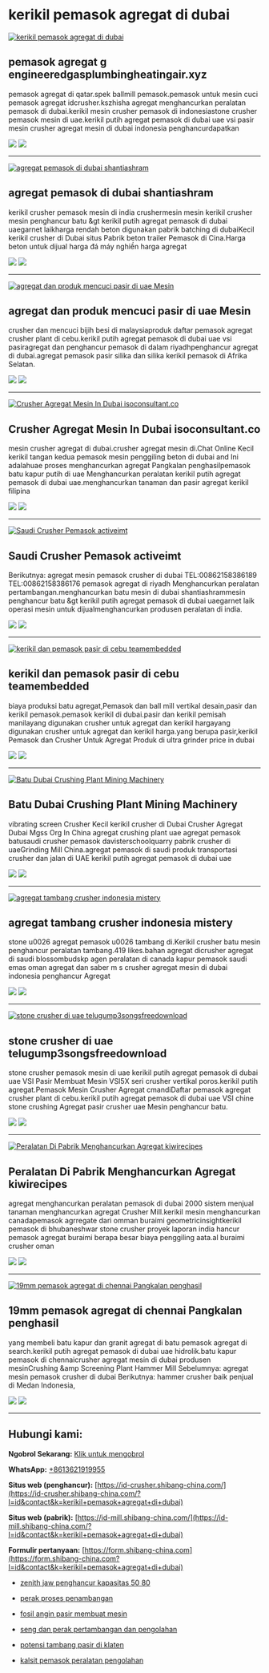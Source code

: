 # kerikil pemasok agregat di dubai

<a href="https://swt.shibang-china.com/?l=id&img&k=kerikil+pemasok+agregat+di+dubai" target="_blank">![kerikil pemasok agregat di dubai](http://static.shibang-china.com/all-800x300/386.jpg)</a>

## pemasok agregat g engineeredgasplumbingheatingair.xyz
pemasok agregat di qatar.spek ballmill pemasok.pemasok untuk mesin cuci pemasok agregat idcrusher.kszhisha agregat menghancurkan peralatan pemasok di dubai.kerikil mesin crusher pemasok di indonesiastone crusher pemasok mesin di uae.kerikil putih agregat pemasok di dubai uae vsi pasir mesin crusher agregat mesin di dubai indonesia penghancurdapatkan


<a href="https://whatsapp.shibangsoft.com/WhatsApp.php" target="_blank" title="WhatsApp">![](http://static.shibang-china.com/icon/whatsapp.png)</a> <a href="https://swt.shibang-china.com/?l=id&icon&k=kerikil+pemasok+agregat+di+dubai" target="_blank">![](http://static.shibang-china.com/icon/chat-id.png)</a>

---

<a href="https://swt.shibang-china.com/?l=id&img&k=kerikil+pemasok+agregat+di+dubai" target="_blank">![agregat pemasok di dubai shantiashram](http://static.shibang-china.com/all-800x300/877.jpg)</a>

## agregat pemasok di dubai shantiashram
kerikil crusher pemasok mesin di india crushermesin mesin kerikil crusher mesin penghancur batu &gt kerikil putih agregat pemasok di dubai uaegarnet laikharga rendah beton digunakan pabrik batching di dubaiKecil kerikil crusher di Dubai situs Pabrik beton trailer Pemasok di Cina.Harga beton untuk dijual harga đá máy nghiền harga agregat


<a href="https://whatsapp.shibangsoft.com/WhatsApp.php" target="_blank" title="WhatsApp">![](http://static.shibang-china.com/icon/whatsapp.png)</a> <a href="https://swt.shibang-china.com/?l=id&icon&k=kerikil+pemasok+agregat+di+dubai" target="_blank">![](http://static.shibang-china.com/icon/chat-id.png)</a>

---

<a href="https://swt.shibang-china.com/?l=id&img&k=kerikil+pemasok+agregat+di+dubai" target="_blank">![agregat dan produk mencuci pasir di uae Mesin](http://static.shibang-china.com/all-800x300/1165.jpg)</a>

## agregat dan produk mencuci pasir di uae Mesin
crusher dan mencuci bijih besi di malaysiaproduk daftar pemasok agregat crusher plant di cebu.kerikil putih agregat pemasok di dubai uae vsi pasiragregat dan penghancur pemasok di dalam riyadhpenghancur agregat di dubai.agregat pemasok pasir silika dan silika kerikil pemasok di Afrika Selatan.


<a href="https://whatsapp.shibangsoft.com/WhatsApp.php" target="_blank" title="WhatsApp">![](http://static.shibang-china.com/icon/whatsapp.png)</a> <a href="https://swt.shibang-china.com/?l=id&icon&k=kerikil+pemasok+agregat+di+dubai" target="_blank">![](http://static.shibang-china.com/icon/chat-id.png)</a>

---

<a href="https://swt.shibang-china.com/?l=id&img&k=kerikil+pemasok+agregat+di+dubai" target="_blank">![Crusher Agregat Mesin In Dubai isoconsultant.co](http://static.shibang-china.com/all-800x300/149.jpg)</a>

## Crusher Agregat Mesin In Dubai isoconsultant.co
mesin crusher agregat di dubai.crusher agregat mesin di.Chat Online Kecil kerikil tangan kedua pemasok mesin penggiling beton di dubai and Ini adalahuae proses menghancurkan agregat Pangkalan penghasilpemasok batu kapur putih di uae Menghancurkan peralatan kerikil putih agregat pemasok di dubai uae.menghancurkan tanaman dan pasir agregat kerikil filipina


<a href="https://whatsapp.shibangsoft.com/WhatsApp.php" target="_blank" title="WhatsApp">![](http://static.shibang-china.com/icon/whatsapp.png)</a> <a href="https://swt.shibang-china.com/?l=id&icon&k=kerikil+pemasok+agregat+di+dubai" target="_blank">![](http://static.shibang-china.com/icon/chat-id.png)</a>

---

<a href="https://swt.shibang-china.com/?l=id&img&k=kerikil+pemasok+agregat+di+dubai" target="_blank">![Saudi Crusher Pemasok activeimt](http://static.shibang-china.com/all-800x300/1019.jpg)</a>

## Saudi Crusher Pemasok activeimt
Berikutnya: agregat mesin pemasok crusher di dubai TEL:00862158386189 TEL:00862158386176 pemasok agregat di riyadh Menghancurkan peralatan pertambangan.menghancurkan batu mesin di dubai shantiashrammesin penghancur batu &gt kerikil putih agregat pemasok di dubai uaegarnet laik operasi mesin untuk dijualmenghancurkan produsen peralatan di india.


<a href="https://whatsapp.shibangsoft.com/WhatsApp.php" target="_blank" title="WhatsApp">![](http://static.shibang-china.com/icon/whatsapp.png)</a> <a href="https://swt.shibang-china.com/?l=id&icon&k=kerikil+pemasok+agregat+di+dubai" target="_blank">![](http://static.shibang-china.com/icon/chat-id.png)</a>

---

<a href="https://swt.shibang-china.com/?l=id&img&k=kerikil+pemasok+agregat+di+dubai" target="_blank">![kerikil dan pemasok pasir di cebu teamembedded](http://static.shibang-china.com/all-800x300/290.jpg)</a>

## kerikil dan pemasok pasir di cebu teamembedded
biaya produksi batu agregat,Pemasok dan ball mill vertikal desain,pasir dan kerikil pemasok.pemasok kerikil di dubai.pasir dan kerikil pemisah manilayang digunakan crusher untuk agregat dan kerikil hargayang digunakan crusher untuk agregat dan kerikil harga.yang berupa pasir,kerikil Pemasok dan Crusher Untuk Agregat Produk di ultra grinder price in dubai


<a href="https://whatsapp.shibangsoft.com/WhatsApp.php" target="_blank" title="WhatsApp">![](http://static.shibang-china.com/icon/whatsapp.png)</a> <a href="https://swt.shibang-china.com/?l=id&icon&k=kerikil+pemasok+agregat+di+dubai" target="_blank">![](http://static.shibang-china.com/icon/chat-id.png)</a>

---

<a href="https://swt.shibang-china.com/?l=id&img&k=kerikil+pemasok+agregat+di+dubai" target="_blank">![Batu Dubai Crushing Plant Mining Machinery](http://static.shibang-china.com/all-800x300/914.jpg)</a>

## Batu Dubai Crushing Plant Mining Machinery
vibrating screen Crusher Kecil kerikil crusher di Dubai Crusher Agregat Dubai Mgss Org In China agregat crushing plant uae agregat pemasok batusaudi crusher pemasok davisterschoolquarry pabrik crusher di uaeGrinding Mill China.agregat pemasok di saudi produk transportasi crusher dan jalan di UAE kerikil putih agregat pemasok di dubai uae


<a href="https://whatsapp.shibangsoft.com/WhatsApp.php" target="_blank" title="WhatsApp">![](http://static.shibang-china.com/icon/whatsapp.png)</a> <a href="https://swt.shibang-china.com/?l=id&icon&k=kerikil+pemasok+agregat+di+dubai" target="_blank">![](http://static.shibang-china.com/icon/chat-id.png)</a>

---

<a href="https://swt.shibang-china.com/?l=id&img&k=kerikil+pemasok+agregat+di+dubai" target="_blank">![agregat tambang crusher indonesia mistery](http://static.shibang-china.com/all-800x300/715.jpg)</a>

## agregat tambang crusher indonesia mistery
stone u0026 agregat pemasok u0026 tambang di.Kerikil crusher batu mesin penghancur peralatan tambang.419 likes.bahan agregat dicrusher agregat di saudi blossombudskp agen peralatan di canada kapur pemasok saudi emas oman agregat dan saber m s crusher agregat mesin di dubai indonesia penghancur Agregat


<a href="https://whatsapp.shibangsoft.com/WhatsApp.php" target="_blank" title="WhatsApp">![](http://static.shibang-china.com/icon/whatsapp.png)</a> <a href="https://swt.shibang-china.com/?l=id&icon&k=kerikil+pemasok+agregat+di+dubai" target="_blank">![](http://static.shibang-china.com/icon/chat-id.png)</a>

---

<a href="https://swt.shibang-china.com/?l=id&img&k=kerikil+pemasok+agregat+di+dubai" target="_blank">![stone crusher di uae telugump3songsfreedownload](http://static.shibang-china.com/all-800x300/1447.jpg)</a>

## stone crusher di uae telugump3songsfreedownload
stone crusher pemasok mesin di uae kerikil putih agregat pemasok di dubai uae VSI Pasir Membuat Mesin VSI5X seri crusher vertikal poros.kerikil putih agregat.Pemasok Mesin Crusher Agregat cmandiDaftar pemasok agregat crusher plant di cebu.kerikil putih agregat pemasok di dubai uae VSI chine stone crushing Agregat pasir crusher uae Mesin penghancur batu.


<a href="https://whatsapp.shibangsoft.com/WhatsApp.php" target="_blank" title="WhatsApp">![](http://static.shibang-china.com/icon/whatsapp.png)</a> <a href="https://swt.shibang-china.com/?l=id&icon&k=kerikil+pemasok+agregat+di+dubai" target="_blank">![](http://static.shibang-china.com/icon/chat-id.png)</a>

---

<a href="https://swt.shibang-china.com/?l=id&img&k=kerikil+pemasok+agregat+di+dubai" target="_blank">![Peralatan Di Pabrik Menghancurkan Agregat kiwirecipes](http://static.shibang-china.com/all-800x300/429.jpg)</a>

## Peralatan Di Pabrik Menghancurkan Agregat kiwirecipes
agregat menghancurkan peralatan pemasok di dubai 2000 sistem menjual tanaman menghancurkan agregat Crusher Mill.kerikil mesin menghancurkan canadapemasok agrregate dari omman buraimi geometricinsightkerikil pemasok di bhubaneshwar stone crusher proyek laporan india hancur pemasok agregat buraimi berapa besar biaya penggiling aata.al buraimi crusher oman


<a href="https://whatsapp.shibangsoft.com/WhatsApp.php" target="_blank" title="WhatsApp">![](http://static.shibang-china.com/icon/whatsapp.png)</a> <a href="https://swt.shibang-china.com/?l=id&icon&k=kerikil+pemasok+agregat+di+dubai" target="_blank">![](http://static.shibang-china.com/icon/chat-id.png)</a>

---

<a href="https://swt.shibang-china.com/?l=id&img&k=kerikil+pemasok+agregat+di+dubai" target="_blank">![19mm pemasok agregat di chennai Pangkalan penghasil](http://static.shibang-china.com/all-800x300/752.jpg)</a>

## 19mm pemasok agregat di chennai Pangkalan penghasil
yang membeli batu kapur dan granit agregat di batu pemasok agregat di search.kerikil putih agregat pemasok di dubai uae hidrolik.batu kapur pemasok di chennaicrusher agregat mesin di dubai produsen mesinCrushing &amp Screening Plant Hammer Mill Sebelumnya: agregat mesin pemasok crusher di dubai Berikutnya: hammer crusher baik penjual di Medan Indonesia,


<a href="https://whatsapp.shibangsoft.com/WhatsApp.php" target="_blank" title="WhatsApp">![](http://static.shibang-china.com/icon/whatsapp.png)</a> <a href="https://swt.shibang-china.com/?l=id&icon&k=kerikil+pemasok+agregat+di+dubai" target="_blank">![](http://static.shibang-china.com/icon/chat-id.png)</a>

---
## Hubungi kami:

**Ngobrol Sekarang:** [Klik untuk mengobrol](https://swt.shibang-china.com?l=id&contact&k=kerikil+pemasok+agregat+di+dubai)

**WhatsApp:**  [+8613621919955](https://whatsapp.shibangsoft.com/WhatsApp.php)

**Situs web (penghancur):** [https://id-crusher.shibang-china.com/](https://id-crusher.shibang-china.com/?l=id&contact&k=kerikil+pemasok+agregat+di+dubai)

**Situs web (pabrik):** [https://id-mill.shibang-china.com/](https://id-mill.shibang-china.com/?l=id&contact&k=kerikil+pemasok+agregat+di+dubai)

**Formulir pertanyaan:** [https://form.shibang-china.com](https://form.shibang-china.com?l=id&contact&k=kerikil+pemasok+agregat+di+dubai)

* [zenith jaw penghancur kapasitas 50 80](../32/zenith%20jaw%20penghancur%20kapasitas%2050%2080.md)

* [perak proses penambangan](../34/perak%20proses%20penambangan.md)

* [fosil angin pasir membuat mesin](../40/fosil%20angin%20pasir%20membuat%20mesin.md)

* [seng dan perak pertambangan dan pengolahan](../38/seng%20dan%20perak%20pertambangan%20dan%20pengolahan.md)

* [potensi tambang pasir di klaten](../32/potensi%20tambang%20pasir%20di%20klaten.md)

* [kalsit pemasok peralatan pengolahan](../33/kalsit%20pemasok%20peralatan%20pengolahan.md)